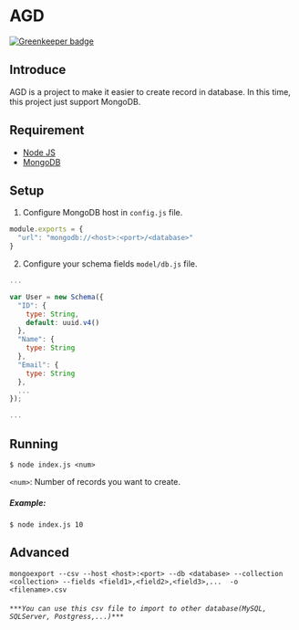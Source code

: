 # AGD

[![Greenkeeper badge](https://badges.greenkeeper.io/htdangkhoa/AGD.svg)](https://greenkeeper.io/)

## Introduce
AGD is a project to make it easier to create record in database. In this time, this project just support MongoDB.

## Requirement
  - [Node JS](https://nodejs.org/)
  - [MongoDB](https://www.mongodb.com/)
  
## Setup
1. Configure MongoDB host in ```config.js``` file.
  ```javascript
  module.exports = {
    "url": "mongodb://<host>:<port>/<database>"
  }
  ```
2. Configure your schema fields ```model/db.js``` file.
  ```javascript
  ...
  
  var User = new Schema({
    "ID": {
      type: String,
      default: uuid.v4()
    },
    "Name": {
      type: String
    },
    "Email": {
      type: String
    },
    ...
  });
  
  ...
  ```
 
## Running
```shell
$ node index.js <num>
```
`<num>`: Number of records you want to create.  

##### Example:
```shell
$ node index.js 10
```

## Advanced
```shell
mongoexport --csv --host <host>:<port> --db <database> --collection <collection> --fields <field1>,<field2>,<field3>,...  -o <filename>.csv
```
###### `***You can use this csv file to import to other database(MySQL, SQLServer, Postgress,...)***`

